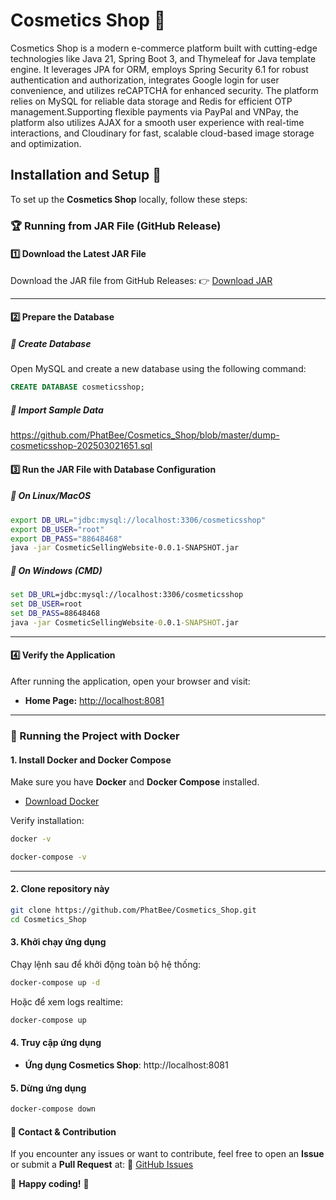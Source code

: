 # Cosmetics Shop 💄

Cosmetics Shop is a modern e-commerce platform built with cutting-edge technologies like Java 21, Spring Boot 3, and Thymeleaf for Java template engine. It leverages JPA for ORM, employs Spring Security 6.1 for robust authentication and authorization, integrates Google login for user convenience, and utilizes reCAPTCHA for enhanced security. The platform relies on MySQL for reliable data storage and Redis for efficient OTP management.Supporting flexible payments via PayPal and VNPay, the platform also utilizes AJAX for a smooth user experience with real-time interactions, and Cloudinary for fast, scalable cloud-based image storage and optimization.


## Installation and Setup 🚀

To set up the **Cosmetics Shop** locally, follow these steps:


### 🏆 Running from JAR File (GitHub Release)

#### 1️⃣ Download the Latest JAR File
Download the JAR file from GitHub Releases:
👉 [Download JAR](https://github.com/PhatBee/Cosmetics_Shop/releases/download/2024/CosmeticSellingWebsite-0.0.1-SNAPSHOT.jar)

---

#### 2️⃣ Prepare the Database

##### 🔹 **Create Database**
Open MySQL and create a new database using the following command:
```sql
CREATE DATABASE cosmeticsshop;
```

##### 🔹 **Import Sample Data**
https://github.com/PhatBee/Cosmetics_Shop/blob/master/dump-cosmeticsshop-202503021651.sql

#### 3️⃣ Run the JAR File with Database Configuration

##### 🔹 **On Linux/MacOS**
```bash
export DB_URL="jdbc:mysql://localhost:3306/cosmeticsshop"
export DB_USER="root"
export DB_PASS="88648468"
java -jar CosmeticSellingWebsite-0.0.1-SNAPSHOT.jar
```

##### 🔹 **On Windows (CMD)**
```cmd
set DB_URL=jdbc:mysql://localhost:3306/cosmeticsshop
set DB_USER=root
set DB_PASS=88648468
java -jar CosmeticSellingWebsite-0.0.1-SNAPSHOT.jar
```

---

#### 4️⃣ Verify the Application
After running the application, open your browser and visit:
- **Home Page:** [http://localhost:8081](http://localhost:8081)

---
### 🚀 Running the Project with Docker

#### 1. Install Docker and Docker Compose
Make sure you have **Docker** and **Docker Compose** installed.
- [Download Docker](https://www.docker.com/get-started)

Verify installation:
```sh
docker -v
```
```sh
docker-compose -v
```

---


#### 2. Clone repository này

```bash
git clone https://github.com/PhatBee/Cosmetics_Shop.git
cd Cosmetics_Shop
```

#### 3. Khởi chạy ứng dụng

Chạy lệnh sau để khởi động toàn bộ hệ thống:

```bash
docker-compose up -d
```

Hoặc để xem logs realtime:

```bash
docker-compose up
```

#### 4. Truy cập ứng dụng

- **Ứng dụng Cosmetics Shop**: http://localhost:8081


#### 5. Dừng ứng dụng

```bash
docker-compose down
```


#### 🎯 Contact & Contribution
If you encounter any issues or want to contribute, feel free to open an **Issue** or submit a **Pull Request** at:
🔗 [GitHub Issues](https://github.com/PhatBee/Cosmetics_Shop/issues)

🚀 **Happy coding!** 🎉


